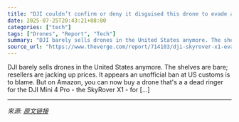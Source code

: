```yaml
---
title: "DJI couldn’t confirm or deny it disguised this drone to evade a US ban"
date: 2025-07-25T20:43:21+08:00
categories: ["tech"]
tags: ["Drones", "Report", "Tech"]
summary: "DJI barely sells drones in the United States anymore. The shelves are bare; resellers are jacking up prices. It appears an unofficial ban at US customs is to blame. But on Amazon, you can now buy a dr"
source_url: "https://www.theverge.com/report/714103/dji-skyrover-x1-evade-ban-amazon"
---
```


DJI barely sells drones in the United States anymore. The shelves are bare; resellers are jacking up prices. It appears an unofficial ban at US customs is to blame. But on Amazon, you can now buy a drone that's a a dead ringer for the DJI Mini 4 Pro - the SkyRover X1 - for [&#8230;]

---

*来源: [原文链接](https://www.theverge.com/report/714103/dji-skyrover-x1-evade-ban-amazon)*
